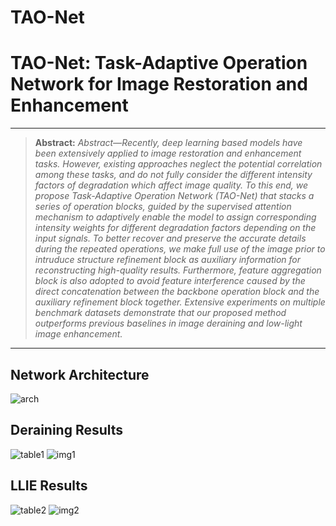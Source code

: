 # TAO-Net

# TAO-Net: Task-Adaptive Operation Network for Image Restoration and Enhancement

<hr />

> **Abstract:** *Abstract—Recently, deep learning based models have been extensively applied to image restoration and enhancement tasks. However, existing approaches neglect the potential correlation among these tasks, and do not fully consider the different intensity factors of degradation which affect image quality. To this end, we propose Task-Adaptive Operation Network (TAO-Net) that stacks a series of operation blocks, guided by the supervised attention mechanism to adaptively enable the model to assign corresponding intensity weights for different degradation factors depending on the input signals. To better recover and preserve the accurate details during the repeated operations, we make full use of the image prior to intruduce structure refinement block as auxiliary information for reconstructing high-quality results.
Furthermore, feature aggregation block is also adopted to avoid feature interference caused by the direct concatenation between the backbone operation block and the auxiliary refinement block together. Extensive experiments on multiple benchmark datasets demonstrate that our proposed method outperforms previous baselines in image deraining and low-light image enhancement.* 
<hr />

## Network Architecture
![arch](https://github.com/zt-fan/TAO-Net/assets/90734659/a09773f9-0c95-486d-9fa5-c0a9b3cf0555)

## Deraining Results
![table1](https://github.com/zt-fan/TAO-Net/assets/90734659/ae7ffd89-1e21-4755-a946-fd6ec59e530f)
![img1](https://github.com/zt-fan/TAO-Net/assets/90734659/9c980e2b-81ea-4918-9964-a5f72604c575)


## LLIE Results
![table2](https://github.com/zt-fan/TAO-Net/assets/90734659/3dddae34-afdb-4547-b9de-fb96b6eb3a73)
![img2](https://github.com/zt-fan/TAO-Net/assets/90734659/4de3ff98-021d-4ddb-9510-91e146c97810)
